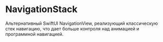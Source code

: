 # NavigationStack

Альтернативный SwiftUI NavigationView, реализующий классическую стек навигацию, что дает больше контроля над анимацией и программной навигацией.
